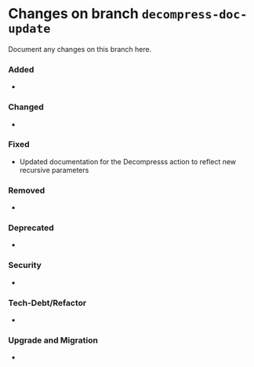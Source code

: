 # Changes on branch `decompress-doc-update`
Document any changes on this branch here.
### Added
- 

### Changed
- 

### Fixed
- Updated documentation for the Decompresss action to reflect new recursive parameters

### Removed
- 

### Deprecated
- 

### Security
- 

### Tech-Debt/Refactor
- 

### Upgrade and Migration
- 
